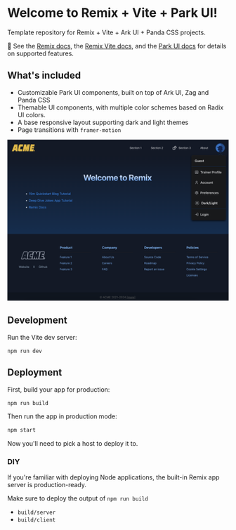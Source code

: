 # Welcome to Remix + Vite + Park UI!

Template repository for Remix + Vite + Ark UI + Panda CSS projects.

📖 See the [Remix docs](https://remix.run/docs), the [Remix Vite docs](https://remix.run/docs/en/main/future/vite),
and the [Park UI docs](https://park-ui.com/docs/panda/overview/introduction) for details on supported features.

## What's included

- Customizable Park UI components, built on top of Ark UI, Zag and Panda CSS
- Themable UI components, with multiple color schemes based on Radix UI colors.
- A base responsive layout supporting dark and light themes
- Page transitions with `framer-motion`

![screenshot](public/screenshot.png)

## Development

Run the Vite dev server:

```shellscript
npm run dev
```

## Deployment

First, build your app for production:

```sh
npm run build
```

Then run the app in production mode:

```sh
npm start
```

Now you'll need to pick a host to deploy it to.

### DIY

If you're familiar with deploying Node applications, the built-in Remix app server is production-ready.

Make sure to deploy the output of `npm run build`

- `build/server`
- `build/client`
